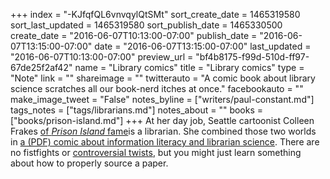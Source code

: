+++
index = "-KJfqfQL6vnvqylQtSMt"
sort_create_date = 1465319580
sort_last_updated = 1465319580
sort_publish_date = 1465330500
create_date = "2016-06-07T10:13:00-07:00"
publish_date = "2016-06-07T13:15:00-07:00"
date = "2016-06-07T13:15:00-07:00"
last_updated = "2016-06-07T10:13:00-07:00"
preview_url = "bf4b8175-f99d-510d-ff97-67de25f2af42"
name = "Library comics"
title = "Library comics"
type = "Note"
link = ""
shareimage = ""
twitterauto = "A comic book about library science scratches all our book-nerd itches at once."
facebookauto = ""
make_image_tweet = "False"
notes_byline = ["writers/paul-constant.md"]
tags_notes = ["tags/librarians.md"]
notes_about = ""
books = ["books/prison-island.md"]
+++
At her day job, Seattle cartoonist Colleen Frakes [of *Prison Island* fame](http://seattlereviewofbooks.com/reviews/journey-to-prison-island/)is a librarian. She combined those two worlds in [a (PDF) comic about information literacy and librarian science](http://libguides.seattleu.edu/ld.php?content_id=21567858). There are no fistfights or [controversial twists](http://seattlereviewofbooks.com/notes/2016/06/02/thursday-comics-hangover-coming-back-to-captain-america/), but you might just learn something about how to properly source a paper.
